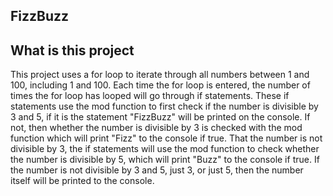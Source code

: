 ## FizzBuzz

## What is this project
This project uses a for loop to iterate through all numbers between 1 and 100, including 1 and 100. Each time the for loop is entered, the number of times the for loop has looped will go through if statements. These if statements use the mod function to first check if the number is divisible by 3 and 5, if it is the statement "FizzBuzz" will be printed on the console. If not, then whether the number is divisible by 3 is checked with the mod function which will print "Fizz" to the console if true. That the number is not divisible by 3, the if statements will use the mod function to check whether the number is divisible by 5, which will print "Buzz" to the console if true. If the number is not divisible by 3 and 5, just 3, or just 5, then the number itself will be printed to the console.  